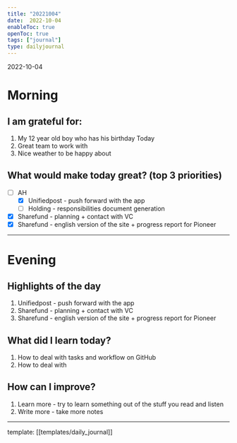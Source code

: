 ```yaml
---
title: "20221004"
date:  2022-10-04
enableToc: true
openToc: true
tags: ["journal"]
type: dailyjournal
---
```


 2022-10-04
# Morning
## I am grateful for:
1. My 12 year old boy who has his birthday Today 
2. Great team to work with
3. Nice weather to be happy about
## What would make today great? (top 3 priorities)
- [ ] AH
	- [x] Unifiedpost - push forward with the app
	- [ ] Holding - responsibilities document generation
- [x] Sharefund - planning + contact with VC
- [x] Sharefund - english version of the site + progress report for Pioneer

---
# Evening
## Highlights of the day
1.  Unifiedpost - push forward with the app
2. Sharefund - planning + contact with VC
3. Sharefund - english version of the site + progress report for Pioneer

## What did I learn today?
1. How to deal with tasks and workflow on GitHub
2. How to deal with

## How can I improve?
1. Learn more - try to learn something out of the stuff you read and listen
2. Write more - take more notes

---
template: [[templates/daily_journal]]
